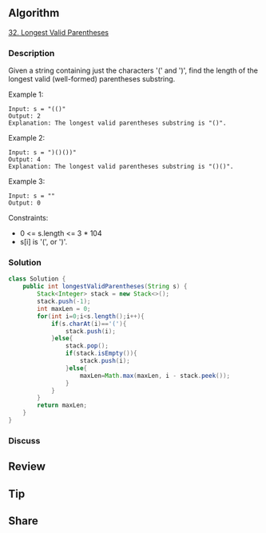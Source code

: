 ## Algorithm

[32. Longest Valid Parentheses](https://leetcode.com/problems/longest-valid-parentheses/)

### Description

Given a string containing just the characters '(' and ')', find the length of the longest valid (well-formed) parentheses substring.

Example 1:

```
Input: s = "(()"
Output: 2
Explanation: The longest valid parentheses substring is "()".
```

Example 2:

```
Input: s = ")()())"
Output: 4
Explanation: The longest valid parentheses substring is "()()".
```

Example 3:

```
Input: s = ""
Output: 0
```

Constraints:

- 0 <= s.length <= 3 * 104
- s[i] is '(', or ')'.

### Solution

```java
class Solution {
    public int longestValidParentheses(String s) {
        Stack<Integer> stack = new Stack<>();
        stack.push(-1);
        int maxLen = 0;
        for(int i=0;i<s.length();i++){
            if(s.charAt(i)=='('){
                stack.push(i);
            }else{
                stack.pop();
                if(stack.isEmpty()){
                    stack.push(i);
                }else{
                    maxLen=Math.max(maxLen, i - stack.peek());
                }
            }
        }
        return maxLen;
    }
}
```

### Discuss

## Review


## Tip


## Share
